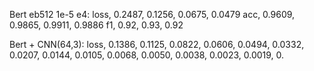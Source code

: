 Bert eb512 1e-5 e4:
loss, 0.2487, 0.1256, 0.0675, 0.0479
acc, 0.9609, 0.9865, 0.9911, 0.9886
f1, 0.92, 0.93, 0.92



Bert + CNN(64,3):
loss, 0.1386, 0.1125, 0.0822, 0.0606, 0.0494, 0.0332, 0.0207, 0.0144, 0.0105, 0.0068, 0.0050, 0.0038, 0.0023, 0.0019, 0.